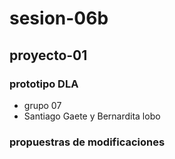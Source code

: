 # sesion-06b
## proyecto-01
### prototipo DLA
- grupo 07
- Santiago Gaete y Bernardita lobo

### propuestras de modificaciones
### 
